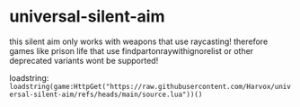 # universal-silent-aim
this silent aim only works with weapons that use raycasting! therefore games like prison life that use findpartonraywithignorelist or other deprecated variants wont be supported!

loadstring: ```loadstring(game:HttpGet("https://raw.githubusercontent.com/Harvox/universal-silent-aim/refs/heads/main/source.lua"))()```
